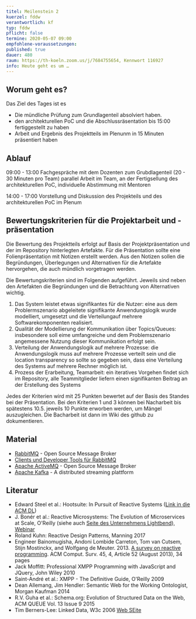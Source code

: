```yaml
---
titel: Meilenstein 2
kuerzel: fddw
verantwortlich: kf
typ: fddw
pflicht: false
termine: 2020-05-07 09:00
empfohlene-voraussetzungen: 
published: true
dauer: 480
raum: https://th-koeln.zoom.us/j/7684755654, Kennwort 116927
info: Heute geht es um …
---
```


## Worum geht es?
Das Ziel des Tages ist es
- Die mündliche Prüfung zum Grundlagenteil absolviert haben.
- den architekturellen PoC und die Abschlussräsentation bis 15:00 fertiggestellt zu haben
- Arbeit und Ergebnis des Projektteils  im Plenunm in 15 Minuten präsentiert haben

## Ablauf
09:00 - 13:00 Fachgespräche mit dem Dozenten zum Grubdlagenteil (20 - 30 Minuten pro Team) 
parallel Arbeit im Team, an der Fertigsellung des architekturellen PoC, individuelle Abstimmung mit Mentoren

14:00 - 17:00 Vorstellung und Diskussion des Projekteils und des architekturellen PoC im Plenum

## Bewertungskriterien für die Projektarbeit und -präsentation
Die Bewertung des Projektteils erfolgt auf Basis der Projektpräsentation und der im Repository hinterlegten Artefakte. Für die Präsentation sollte eine Folienpräsentation mit Notizen erstellt werden. Aus den Notizen sollen die Begründungen, Überlegungen und Alternativen für die Artefakte hervorgehen, die auch mündlich vorgetragen werden.

Die Bewertungskriterien sind im Folgenden aufgeführt. Jeweils sind neben den Artefakten die Begründungen und die Betrachtung von Alternativen wichtig.
1. Das System leistet etwas signifikantes für die Nutzer: eine aus dem Problermszenario abgeleitete signifikante Anwendungslogik wurde modelliert, umgesetzt und die Verteilungauf mehrere Softwarekomponenten realisiert.
2. Qualität der Modellierung der Kommunikation über Topics/Queues: insbesondere soll eime umfangreiche und dem Problemszenario angemessene Nutzung dieser Kommunikation erfolgt sein.
3. Verteilung der Anwendungslogik auf mehrere Prozesse: die Anwendungslogik muss auf mehrere Prozesse verteilt sein und die location transparency so sollte so gegeben sein, dass eine Verteilung des Systems auf mehrere Rechner möglich ist.
4. Prozess der Erarbeitung, Teamarbeit: ein iteratives Vorgehen findet sich im Repository, alle Teammitglieder liefern einen signifikanten Beitrag an der Erstellung des Systems 

Jedes der Kriterien wird mit 25 Punkten bewertet auf der Basis des Standes bei der Präsentation. Bei den Kriterien 1 und 3 können bei Nacharbeit bis spätestens 10.5. jeweils 10 Punkte erworben werden, um Mängel auszugleichen. Die Bacharbeit ist dann im Wiki des github zu dokumentieren. 


## Material
- [RabbitMQ](https://www.rabbitmq.com/) - Open Source Message Broker
- [Clients und Developer Tools für RabbitMQ](https://www.rabbitmq.com/devtools.html)
- [Apache ActiveMQ](https://github.com/apache/activemq) - Open Source Message Broker
- [Apache Kafka](http://kafka.apache.org/) - A distributed streaming plattform

## Literatur
- Edward Steel et al.: Hootsuite: In Pursuit of Reactive Systems ([Link in die ACM DL](https://dlnext.acm.org/doi/abs/10.1145/3121437.3131240))
- J. Bonér et al.: Reactive Microsystems: The Evolution of Microservices at Scale, O'Reilly (siehe auch [Seite des Unternehmens Lightbend](https://www.lightbend.com/ebooks/reactive-microsystems-evolution-of-microservices-scalability-oreilly)), [Webinar](https://on.acm.org/c/acm-learning-webinars)
- Roland Kuhn: Reactive Design Patterns, Manning 2017
- Engineer Bainomugisha, Andoni Lombide Carreton, Tom van Cutsem, Stijn Mostinckx, and Wolfgang de Meuter. 2013. [A survey on reactive programming](http://dx.doi.org/10.1145/2501654.2501666). ACM Comput. Surv. 45, 4, Article 52 (August 2013), 34 pages
- Jack Moffitt: Professional XMPP Programming with JavaScript and JQuery, John Wiley 2010
- Saint-André et al.: XMPP - The Definitive Guide, O'Reilly 2009
- Dean Allemang, Jim Hendler: Semantic Web for the Working Ontologist, Morgan Kaufman 2014
- R.V. Guha et al.: Schema.org: Evolution of Structured Data on the Web, ACM QUEUE Vol. 13 Issue 9 2015
- Tim Berners-Lee: Linked Data, W3c 2006 [Web SEite](https://www.w3.org/DesignIssues/LinkedData)
